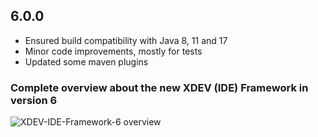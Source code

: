 ## 6.0.0
* Ensured build compatibility with Java 8, 11 and 17
* Minor code improvements, mostly for tests
* Updated some maven plugins

### Complete overview about the new XDEV (IDE) Framework in version 6
![XDEV-IDE-Framework-6 overview](https://user-images.githubusercontent.com/45384811/134640194-0b42a238-3c7e-402a-8b05-51419108dbbd.png)
